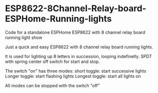 # ESP8622-8Channel-Relay-board-ESPHome-Running-lights
Code for a standalone ESPHome ESP8622 with 8 channel relay board running light show

Just a quick and easy ESP8622 with 8 channel relay board running lights.

It is used for lighting up 8 letters in succession, looping indefinetly.
SPDT with spring center off switch for start and stop.

The switch "on" has three modes:
short toggle: start successive lights
Longer toggle: start flashing lights
Longest toggle: start all lights on

All modes can be stopped with the switch "off"

